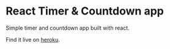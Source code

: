 # React Timer & Countdown app
Simple timer and countdown app built with react.

Find it live on [heroku](http://mysterious-inlet-88406.herokuapp.com/).
